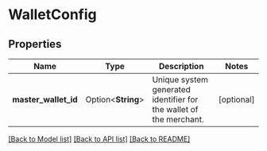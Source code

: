 # WalletConfig

## Properties

Name | Type | Description | Notes
------------ | ------------- | ------------- | -------------
**master_wallet_id** | Option<**String**> | Unique system generated identifier for the wallet of the merchant. | [optional]

[[Back to Model list]](../README.md#documentation-for-models) [[Back to API list]](../README.md#documentation-for-api-endpoints) [[Back to README]](../README.md)


